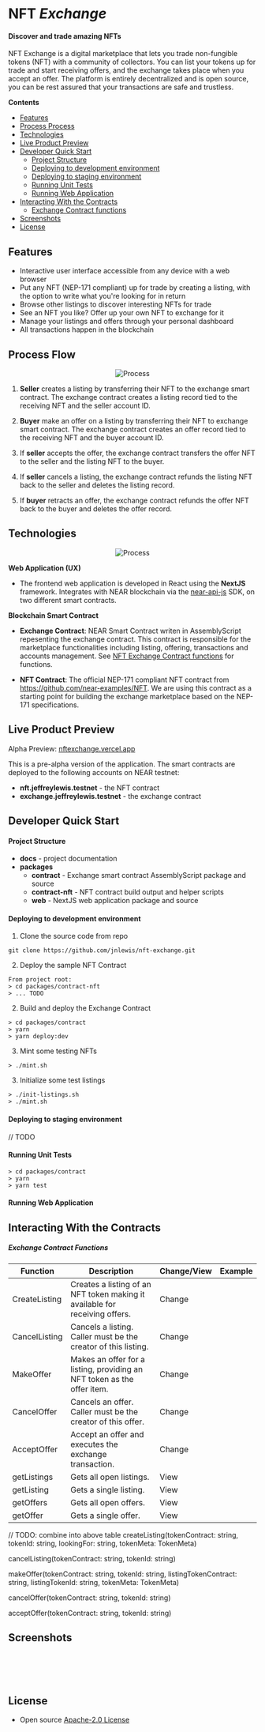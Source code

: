 # NFT *Exchange*

#### Discover and trade amazing NFTs

NFT Exchange is a digital marketplace that lets you trade non-fungible tokens (NFT) with a community of collectors. You can list your tokens up for trade and start receiving offers, and the exchange takes place when you accept an offer. The platform is entirely decentralized and is open source, you can be rest assured that your transactions are safe and trustless.

**Contents**

- [Features](#features)
- [Process Process](#process-process)
- [Technologies](#technologies)
- [Live Product Preview](#live-product-preview)
- [Developer Quick Start](#developer-quick-start)
    - [Project Structure](#project-structure)
    - [Deploying to development environment](#deploying-to-development-environment)
    - [Deploying to staging environment](#deploying-to-staging-environment)
    - [Running Unit Tests](#running-unit-tests)
    - [Running Web Application](#running-web-application)
- [Interacting With the Contracts](#interacting-with-the-contracts)
    - [Exchange Contract functions](#exchange-contract-functions)
- [Screenshots](#screenshots)
- [License](#license)

## Features

- Interactive user interface accessible from any device with a web browser
- Put any NFT (NEP-171 compliant) up for trade by creating a listing, with the option to write what you're looking for in return
- Browse other listings to discover interesting NFTs for trade
- See an NFT you like? Offer up your own NFT to exchange for it
- Manage your listings and offers through your personal dashboard
- All transactions happen in the blockchain

## Process Flow

<p align="center">
    <img src="https://raw.githubusercontent.com/jnlewis/nft-exchange/main/docs/images/diagram-process.png" alt="Process">
</p>

1. **Seller** creates a listing by transferring their NFT to the exchange smart contract. The exchange contract creates a listing record tied to the receiving NFT and the seller account ID.

2. **Buyer** make an offer on a listing by transferring their NFT to exchange smart contract. The exchange contract creates an offer record tied to the receiving NFT and the buyer account ID.

3. If **seller** accepts the offer, the exchange contract transfers the offer NFT to the seller and the listing NFT to the buyer.

4. If **seller** cancels a listing, the exchange contract refunds the listing NFT back to the seller and deletes the listing record.

5. If **buyer** retracts an offer, the exchange contract refunds the offer NFT back to the buyer and deletes the offer record.

## Technologies

<p align="center">
    <img src="https://raw.githubusercontent.com/jnlewis/nft-exchange/main/docs/images/diagram-architecture.png" alt="Process">
</p>

**Web Application (UX)**

- The frontend web application is developed in React using the **NextJS** framework. Integrates with NEAR blockchain via the [near-api-js](https://docs.near.org/docs/api/javascript-library) SDK, on two different smart contracts.

**Blockchain Smart Contract**

- **Exchange Contract**: NEAR Smart Contract writen in AssemblyScript repesenting the exchange contract. This contract is responsible for the marketplace functionalities including listing, offering, transactions and accounts management. See [NFT Exchange Contract functions](#nft-exchange-contract-functions) for functions.

- **NFT Contract**: The official NEP-171 compliant NFT contract from https://github.com/near-examples/NFT. We are using this contract as a starting point for building the exchange marketplace based on the NEP-171 specifications.

## Live Product Preview

Alpha Preview: [nftexchange.vercel.app](https://nftexchange.vercel.app/)

This is a pre-alpha version of the application. The smart contracts are deployed to the following accounts on NEAR testnet:
- **nft.jeffreylewis.testnet** - the NFT contract
- **exchange.jeffreylewis.testnet** - the exchange contract

## Developer Quick Start

#### Project Structure

- **docs** - project documentation
- **packages**
    - **contract** - Exchange smart contract AssemblyScript package and source
    - **contract-nft** - NFT contract build output and helper scripts
    - **web** - NextJS web application package and source

#### Deploying to development environment

1. Clone the source code from repo
```
git clone https://github.com/jnlewis/nft-exchange.git
```

2. Deploy the sample NFT Contract
```
From project root:
> cd packages/contract-nft
> ... TODO
```

2. Build and deploy the Exchange Contract
```
> cd packages/contract
> yarn
> yarn deploy:dev
```

3. Mint some testing NFTs
```
> ./mint.sh
```

3. Initialize some test listings
```
> ./init-listings.sh
> ./mint.sh
```

#### Deploying to staging environment
// TODO


#### Running Unit Tests

```
> cd packages/contract
> yarn
> yarn test
```

#### Running Web Application

## Interacting With the Contracts

##### Exchange Contract Functions
| Function      | Description                                                                 | Change/View | Example |
|---------------|-----------------------------------------------------------------------------|-------------|---------|
| CreateListing | Creates a listing of an NFT token making it available for receiving offers. | Change      |         |
| CancelListing | Cancels a listing. Caller must be the creator of this listing.              | Change      |         |
| MakeOffer     | Makes an offer for a listing, providing an NFT token as the offer item.     | Change      |         |
| CancelOffer   | Cancels an offer. Caller must be the creator of this offer.                 | Change      |         |
| AcceptOffer   | Accept an offer and executes the exchange transaction.                      | Change      |         |
| getListings   | Gets all open listings.                                                     | View        |         |
| getListing    | Gets a single listing.                                                      | View        |         |
| getOffers     | Gets all open offers.                                                       | View        |         |
| getOffer      | Gets a single offer.                                                        | View        |         |

// TODO: combine into above table
createListing(tokenContract: string, tokenId: string, lookingFor: string, tokenMeta: TokenMeta)

cancelListing(tokenContract: string, tokenId: string)

makeOffer(tokenContract: string, tokenId: string, listingTokenContract: string, listingTokenId: string, tokenMeta: TokenMeta)

cancelOffer(tokenContract: string, tokenId: string)

acceptOffer(tokenContract: string, tokenId: string)

## Screenshots

<p align="center">
    <img src="https://raw.githubusercontent.com/jnlewis/nft-exchange/main/docs/images/screenshot-mainlanding.png" alt="">
</p>
<p align="center">
    <img src="https://raw.githubusercontent.com/jnlewis/nft-exchange/main/docs/images/screenshot-create-listing.png" alt="">
</p>
<p align="center">
    <img src="https://raw.githubusercontent.com/jnlewis/nft-exchange/main/docs/images/screenshot-view-listing.png" alt="">
</p>
<p align="center">
    <img src="https://raw.githubusercontent.com/jnlewis/nft-exchange/main/docs/images/screenshot-make-offer.png" alt="">
</p>
<p align="center">
    <img src="https://raw.githubusercontent.com/jnlewis/nft-exchange/main/docs/images/screenshot-view-offers.png" alt="">
</p>

## License

- Open source <a href="https://github.com/jnlewis/nft-exchange/blob/main/LICENSE">Apache-2.0 License</a>
